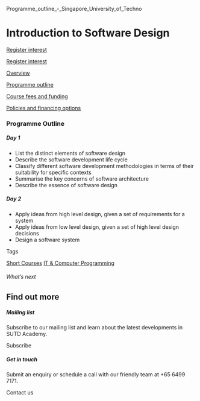 Programme_outline_-_Singapore_University_of_Techno



Introduction to Software Design
===============================

[Register interest](/admissions/academy/short-courses/short-courses-register-your-interest/?coursename=introduction-to-software-design)

[Register interest](/admissions/academy/short-courses/short-courses-register-your-interest/?coursename=introduction-to-software-design)

[Overview](/course/introduction-to-software-design/#tabs)

[Programme outline](/course/introduction-to-software-design/programme-outline/#tabs)

[Course fees and funding](/course/introduction-to-software-design/course-fees-and-funding/#tabs)

[Policies and financing options](/course/introduction-to-software-design/policies-and-financing-options/#tabs)

### Programme Outline

##### Day 1

* List the distinct elements of software design
* Describe the software development life cycle
* Classify different software development methodologies in terms of their suitability for specific contexts
* Summarise the key concerns of software architecture
* Describe the essence of software design

##### Day 2

* Apply ideas from high level design, given a set of requirements for a system
* Apply ideas from low level design, given a set of high level design decisions
* Design a software system

Tags

[Short Courses](/admissions/academy/courses-and-modules/?academy-type-course=780)
[IT & Computer Programming](/admissions/academy/courses-and-modules/?discipline=929)

###### What’s next

Find out more
-------------

##### Mailing list

Subscribe to our mailing list and learn about the latest developments in SUTD Academy.

Subscribe

##### Get in touch

Submit an enquiry or schedule a call with our friendly team at +65 6499 7171.

Contact us

